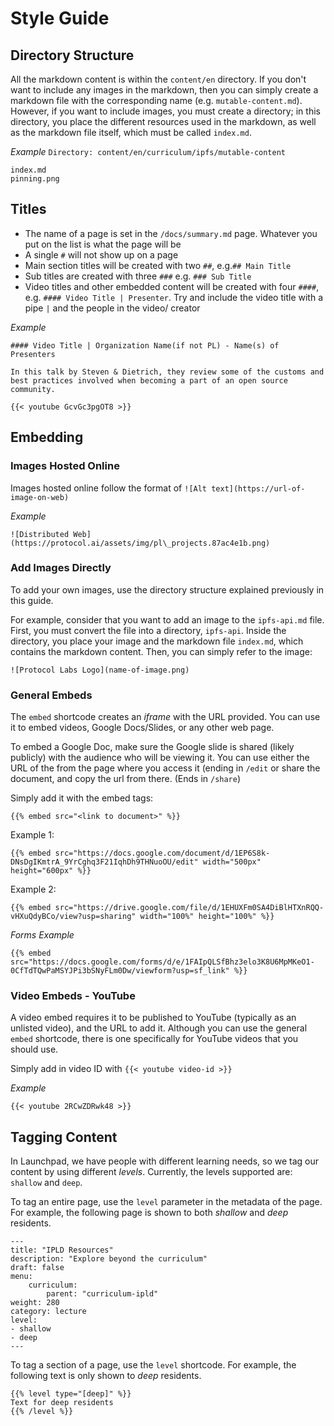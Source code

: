 # Style Guide

## Directory Structure
All the markdown content is within the `content/en` directory. If you don't want to include any images in the markdown, then you can simply create a markdown file with the corresponding name (e.g. `mutable-content.md`). However, if you want to include images, you must create a directory; in this directory, you place the different resources used in the markdown, as well as the markdown file itself, which must be called `index.md`.

_Example_
`Directory: content/en/curriculum/ipfs/mutable-content`
```
index.md
pinning.png
```

## Titles
* The name of a page is set in the `/docs/summary.md` page. Whatever you put on the list is what the page will be
* A single `#` will not show up on a page
* Main section titles will be created with two `##`, e.g.`## Main Title`
* Sub titles are created with three `###` e.g. `### Sub Title`
* Video titles and other embedded content will be created with four `####`, e.g. `#### Video Title | Presenter`. Try and include the video title with a pipe `|` and the people in the video/ creator

_Example_
```
#### Video Title | Organization Name(if not PL) - Name(s) of Presenters

In this talk by Steven & Dietrich, they review some of the customs and best practices involved when becoming a part of an open source community.

{{< youtube GcvGc3pgOT8 >}}
```

## Embedding

### Images Hosted Online
Images hosted online follow the format of
`![Alt text](https://url-of-image-on-web)`

_Example_
```
![Distributed Web](https://protocol.ai/assets/img/pl\_projects.87ac4e1b.png)
```

### Add Images Directly
To add your own images, use the directory structure explained previously in this guide.

For example, consider that you want to add an image to the `ipfs-api.md` file. First, you must convert the file into a directory, `ipfs-api`. Inside the directory, you place your image and the markdown file `index.md`, which contains the markdown content. Then, you can simply refer to the image:

```
![Protocol Labs Logo](name-of-image.png)
```

### General Embeds
The `embed` shortcode creates an _iframe_ with the URL provided. You can use it to embed videos, Google Docs/Slides, or any other web page.

To embed a Google Doc, make sure the Google slide is shared (likely publicly) with the audience who will be viewing it.
You can use either the URL of the from the page where you access it (ending in `/edit` or share the document, and copy the url from there. (Ends in `/share`)

Simply add it with the embed tags:
```
{{% embed src="<link to document>" %}}
```

Example 1:

```
{{% embed src="https://docs.google.com/document/d/1EP6S8k-DNsDgIKmtrA_9YrCghq3F21IqhDh9THNuoOU/edit" width="500px" height="600px" %}}
```

Example 2:

```
{{% embed src="https://drive.google.com/file/d/1EHUXFm0SA4DiBlHTXnRQQ-vHXuQdyBCo/view?usp=sharing" width="100%" height="100%" %}}
```

_Forms Example_

```
{{% embed src="https://docs.google.com/forms/d/e/1FAIpQLSfBhz3elo3K8U6MpMKeO1-0CfTdTQwPaMSYJPi3bSNyFLm0Dw/viewform?usp=sf_link" %}}
```

### Video Embeds - YouTube
A video embed requires it to be published to YouTube (typically as an unlisted video), and the URL to add it. Although you can use the general `embed` shortcode, there is one specifically for YouTube videos that you should use.

Simply add in video ID with `{{< youtube video-id >}}`

_Example_

```
{{< youtube 2RCwZDRwk48 >}}
```

## Tagging Content
In Launchpad, we have people with different learning needs, so we tag our content by using different _levels_. Currently, the levels supported are: `shallow` and `deep`.

To tag an entire page, use the `level` parameter in the metadata of the page. For example, the following page is shown to both _shallow_ and _deep_ residents.

```
---
title: "IPLD Resources"
description: "Explore beyond the curriculum"
draft: false
menu:
    curriculum:
        parent: "curriculum-ipld"
weight: 280
category: lecture
level:
- shallow
- deep
---
```

To tag a section of a page, use the `level` shortcode. For example, the following text is only shown to _deep_ residents.

```
{{% level type="[deep]" %}}
Text for deep residents
{{% /level %}}
```
